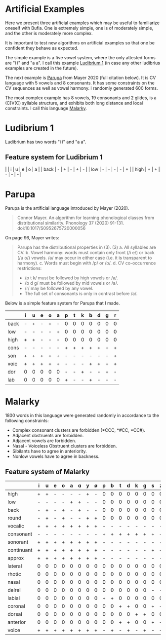 # Artificial Examples

Here we present three artificial examples which may be useful to
familiarize oneself with Bufia.  One is extremely simple, one is of
moderately simple, and the other is moderately more complex.

It is important to test new algorithms on artificial examples so that
one be confident they behave as expected.

The simple example is a five vowel system, where the only attested
forms are "i i" and "a a".  I call this example [Ludibrium
1](#ludibrium-1) (in case any other ludibrius examples are created in
the future).

The next example is [Parupa](#parupa) from Mayer 2020 (full citation
below). It is CV language with 5 vowels and 8 consonants. It has some
constraints on the CV sequences as well as vowel harmony. I randomly
generated 600 forms.

The most complex example has 8 vowels, 19 consonants and 2 glides, is
a (C)V(C) syllable structure, and exhibits both long distance and
local constraints. I call this language [Malarky](#malarky).

# Ludibrium 1

Ludibrium has two words "i i" and "a a".

## Feature system for Ludibrium 1

|      | i | u | e | o | a |
| back | - | + | - | + | - |
| low  | - | - | - | - | + |
| high | + | + | - | - | - |


# Parupa

Parupa is the artificial language introduced by Mayer (2020).

> Connor Mayer. An algorithm for learning phonological classes from
> distributional similarity.  Phonology 37 (2020)
> 91-131. doi:10.1017/S0952675720000056

On page 96, Mayer writes:

> Parupa has the distributional properties in (3).
> (3) a. All syllables are CV.
>     b. Vowel harmony: words must contain only front (/i e/) or back (/u o/)
>        vowels. /a/ may occur in either case (i.e. it is transparent to harmony).
>     c. Words must begin with /p/ or /b/.
> d. CV co-occurrence restrictions:
>    * /p t k/ must be followed by high vowels or /a/.
>    * /b d g/ must be followed by mid vowels or /a/.
>    * /r/ may be followed by any vowel.
>    * The full set of consonants is only in contrast before /a/.

Below is a simple feature system for Parupa that I made.

|      | i | u | e | o | a | p | t | k | b | d | g | r |
|------|---|---|---|---|---|---|---|---|---|---|---|---|
| back | - | + | - | + | - | 0 | 0 | 0 | 0 | 0 | 0 | 0 |
| low  | - | - | - | - | + | 0 | 0 | 0 | 0 | 0 | 0 | 0 |
| high | + | + | - | - | - | 0 | 0 | 0 | 0 | 0 | 0 | 0 |
| cons | - | - | - | - | - | + | + | + | + | + | + | + |
| son  | + | + | + | + | + | - | - | - | - | - | - | + |
| voic | + | + | + | + | + | - | - | - | + | + | + | + |
| dor  | 0 | 0 | 0 | 0 | 0 | - | - | + | - | - | + | - |
| lab  | 0 | 0 | 0 | 0 | 0 | + | - | - | + | - | - | - |



# Malarky

1800 words in this language were generated randomly in accordance to the
following constraints:
  - Complex consonant clusters are forbidden (*CCC, *#CC, *CC#).
  - Adjacent obstruents are forbidden.
  - Adjacent vowels are forbidden.
  - Nasal - Voiceless Obstruent clusters are forbidden.
  - Sibilants have to agree in anteriority.
  - Nonlow vowels have to agree in backness.


## Feature system of Malarky
|            | i | u | e | o | a | ɑ | y | ø | p | b | t | d | k | g | s | z | ʃ | ʒ | ts | dz | tʃ | dʒ | m | n | ŋ | l | r | j | w |
|------------|---|---|---|---|---|---|---|---|---|---|---|---|---|---|---|---|---|---|----|----|----|----|---|---|---|---|---|---|---|
| high       | + | + | - | - | - | - | + | - | 0 | 0 | 0 | 0 | 0 | 0 | 0 | 0 | 0 | 0 | 0  | 0  | 0  | 0  | 0 | 0 | 0 | 0 | 0 | 0 | 0 |
| low        | - | - | - | - | + | + | - | - | 0 | 0 | 0 | 0 | 0 | 0 | 0 | 0 | 0 | 0 | 0  | 0  | 0  | 0  | 0 | 0 | 0 | 0 | 0 | 0 | 0 |
| back       | - | + | - | + | - | + | - | - | 0 | 0 | 0 | 0 | 0 | 0 | 0 | 0 | 0 | 0 | 0  | 0  | 0  | 0  | 0 | 0 | 0 | 0 | 0 | 0 | 0 |
| round      | - | + | - | + | - | - | + | + | 0 | 0 | 0 | 0 | 0 | 0 | 0 | 0 | 0 | 0 | 0  | 0  | 0  | 0  | 0 | 0 | 0 | 0 | 0 | 0 | 0 |
| vocalic    | + | + | + | + | + | + | + | + | - | - | - | - | - | - | - | - | - | - | -  | -  | -  | -  | - | - | - | - | - | - | - |
| consonant  | - | - | - | - | - | - | - | - | + | + | + | + | + | + | + | + | + | + | +  | +  | +  | +  | + | + | + | + | + | - | - |
| sonorant   | + | + | + | + | + | + | + | + | - | - | - | - | - | - | - | - | - | - | -  | -  | -  | -  | + | + | + | + | + | + | + |
| continuant | + | + | + | + | + | + | + | + | - | - | - | - | - | - | + | + | + | + | +  | +  | +  | +  | - | - | - | + | + | + | + |
| approx     | + | + | + | + | + | + | + | + | - | - | - | - | - | - | - | - | - | - | -  | -  | -  | -  | - | - | - | + | + | + | + |
| lateral    | 0 | 0 | 0 | 0 | 0 | 0 | 0 | 0 | 0 | 0 | 0 | 0 | 0 | 0 | 0 | 0 | 0 | 0 | 0  | 0  | 0  | 0  | 0 | 0 | 0 | + | 0 | 0 | 0 |
| rhotic     | 0 | 0 | 0 | 0 | 0 | 0 | 0 | 0 | 0 | 0 | 0 | 0 | 0 | 0 | 0 | 0 | 0 | 0 | 0  | 0  | 0  | 0  | 0 | 0 | 0 | 0 | + | 0 | 0 |
| nasal      | 0 | 0 | 0 | 0 | 0 | 0 | 0 | 0 | 0 | 0 | 0 | 0 | 0 | 0 | 0 | 0 | 0 | 0 | 0  | 0  | 0  | 0  | + | + | + | 0 | 0 | 0 | 0 |
| delrel     | 0 | 0 | 0 | 0 | 0 | 0 | 0 | 0 | 0 | 0 | 0 | 0 | 0 | 0 | - | - | - | - | +  | +  | +  | +  | 0 | 0 | 0 | 0 | 0 | 0 | 0 |
| labial     | 0 | 0 | 0 | 0 | 0 | 0 | 0 | 0 | + | + | 0 | 0 | 0 | 0 | 0 | 0 | 0 | 0 | 0  | 0  | 0  | 0  | + | 0 | 0 | 0 | 0 | 0 | + |
| coronal    | 0 | 0 | 0 | 0 | 0 | 0 | 0 | 0 | 0 | 0 | + | + | 0 | 0 | + | + | + | + | +  | +  | +  | +  | 0 | + | 0 | + | + | + | 0 |
| dorsal     | 0 | 0 | 0 | 0 | 0 | 0 | 0 | 0 | 0 | 0 | 0 | 0 | + | + | 0 | 0 | 0 | 0 | 0  | 0  | 0  | 0  | 0 | 0 | + | 0 | 0 | 0 | 0 |
| anterior   | 0 | 0 | 0 | 0 | 0 | 0 | 0 | 0 | 0 | 0 | + | + | 0 | 0 | + | + | - | - | +  | +  | -  | -  | 0 | + | 0 | + | - | - | 0 |
| voice      | + | + | + | + | + | + | + | + | - | + | - | + | - | + | - | + | - | + | -  | +  | -  | +  | + | + | + | + | + | + | + |
